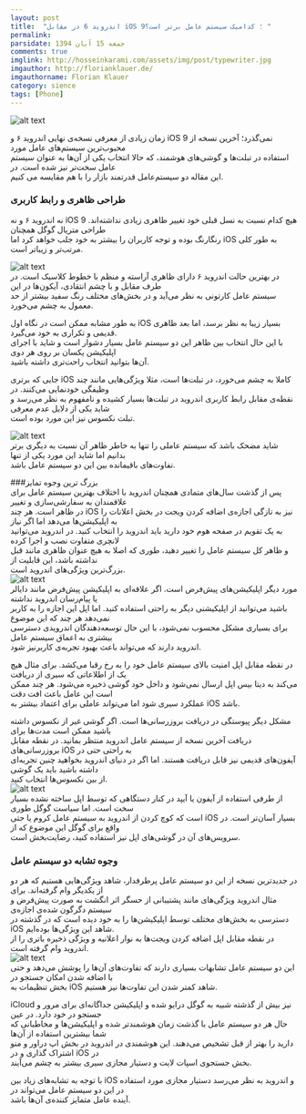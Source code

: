 ```yaml
---
layout: post
title:  "اندروید 6 در مقابل iOS 9؛ کدامیک سیستم عامل برتر است؟ "
permalink: 
parsidate: جمعه 15 آبان 1394
comments: true
imglink: http://hosseinkarami.com/assets/img/post/typewriter.jpg
imgauthor: http://florianklauer.de/ 
imgauthorname: Florian Klauer
category: sience
tags: [Phone]
---
```


![alt text]({{site.url}}/assets/img/3.0.jpg)  

زمان زیادی از معرفی نسخه‌ی نهایی اندروید ۶ و iOS 9 نمی‌گذرد؛ آخرین نسخه از محبوب‌ترین سیستم‌های عامل مورد   
استفاده در تبلت‌ها و گوشی‌های هوشمند، که حالا انتخاب یکی از آن‌ها به عنوان سیستم عامل سخت‌تر نیز شده است. در   
این مقاله دو سیستم‌عامل قدرتمند بازار را با هم مقایسه می کنیم.

###   طراحی ظاهری و رابط کاربری    
  نه اندروید ۶ و نه iOS 9 هیچ کدام نسبت به نسل قبلی خود تغییر ظاهری زیادی نداشته‌اند. طراحی متریال گوگل همچنان  
  رنگارنگ بوده و توجه کاربران را بیشتر به خود جلب خواهد کرد اما iOS به طور کلی مرتب‌تر و زیباتر است. 

  ![alt text]({{site.url}}/assets/img/3.1.jpg)  
  در بهترین حالت اندروید ۶ دارای ظاهری آراسته و منظم با خطوط کلاسیک است. در طرف مقابل و با چشم انتقادی، آیکون‌ها در این  
  سیستم عامل کارتونی به نظر می‌آید و در بخش‌های مختلف رنگ سفید بیشتر از حد معمول به چشم می‌خورد.  

  به طور مشابه ممکن است در نگاه اول iOS بسیار زیبا به نظر برسد، اما بعد ظاهری قدیمی و تکراری به خود می‌گیرد.  
   با این حال انتخاب بین ظاهر این دو سیستم عامل بسیار دشوار است و شاید با اجرای اپلیکیشن یکسان بر روی هر دوی   
   آن‌ها بتوانید انتخاب راحت‌تری داشته باشید.  

   جایی که برتری iOS کاملا به چشم می‌خورد، در تبلت‌ها است، مثلا ویژگی‌هایی مانند چند وظیفگی خودنمایی می‌کنند. در  
   نقطه‌ی مقابل رابط کاربری اندروید در تبلت‌ها بسیار کشیده و نامفهوم به نظر می‌رسد و شاید یکی از دلایل عدم معرفی  
   تبلت نکسوس نیز این مورد بوده است.

   ![alt text]({{site.url}}/assets/img/3.2.jpg)  
   شاید مضحک باشد که سیستم عاملی را تنها به خاطر ظاهر آن نسبت به دیگری برتر بدانیم اما شاید این مورد یکی از تنها   
   تفاوت‌های باقیمانده بین این دو سیستم عامل باشد.

###بزرگ‌ ترین وجوه تمایز    
   پس از گذشت سال‌های متمادی همچنان اندروید با اختلاف بهترین سیستم عامل برای علاقمندان به سفارشی‌سازی و تغییر  
   در ظاهر است. هر چند iOS نیز به تازگی اجازه‌ی اضافه کردن ویجت در بخش اعلانات را به اپلیکیشن‌ها می‌دهد اما اگر نیاز  
   به یک تقویم در صفحه هوم خود دارید باید اندروید را انتخاب کنید. در اندروید می‌توانید لانچری متفاوت نصب و اجرا کرده   
   و ظاهر کل سیستم عامل را تغییر دهید، طوری که اصلا به هیچ عنوان ظاهری مانند قبل نداشته باشد، این قابلیت از  
   بزرگ‌ترین ویژگی‌های اندروید است.  
   ![alt text]({{site.url}}/assets/img/3.3.jpg)  
   مورد دیگر اپلیکیشن‌های پیش‌فرض است. اگر علاقه‌ای به اپلیکیشن پیش‌فرض مانند دایالر یا پیام‌رسان اندروید نداشته  
   باشید می‌توانید از اپلیکیشنی دیگر به راحتی استفاده کنید. اما اپل این اجازه را به کاربر نمی‌دهد هر چند که این موضوع  
   برای بسیاری مشکل محسوب نمی‌شود، با این حال توسعه‌دهندگان اندرویدی دسترسی بیشتری به اعماق سیستم عامل  
   اندروید دارند که می‌تواند باعث بهبود تجربه‌ی کاربرنیز شود.
   
   در نقطه مقابل اپل امنیت بالای سیستم عامل خود را به رخ رقبا می‌کشد. برای مثال هیچ یک از اطلاعاتی که سیری از دریافت  
   می‌کند به دیتا بیس اپل ارسال نمی‌شود و داخل خود گوشی ذخیره می‌شود. هر چند ممکن است این عامل باعث افت دقت   
   عملکرد سیری شود اما می‌تواند عاملی برای اعتماد بیشتر به iOS باشد.  

   مشکل دیگر پیوستگی در دریافت بروزرسانی‌ها است. اگر گوشی غیر از نکسوس داشته باشید ممکن است مدت‌ها برای  
   دریافت آخرین نسخه از سیستم عامل اندروید منتظر بمانید. در نقطه مقابل بروزرسانی‌های iOS به راحتی حتی در  
   آیفون‌های قدیمی نیز قابل دریافت هستند. اما اگر در دنیای اندروید بخواهید چنین تجربه‌ای داشته باشید باید یک گوشی   
   از بین نکسوس‌ها انتخاب کنید.  
   ![alt text]({{site.url}}/assets/img/3.3.jpg)  
   از طرفی استفاده از آیفون یا آیپد در کنار دستگاهی که توسط اپل ساخته نشده بسیار سخت است. اما سیاست گوگل طوری  
   است که کوچ کردن از اندروید به سیستم عامل کروم یا حتی iOS بسیار آسان‌تر است. در واقع برای گوگل این موضوع که از  
   سرویس‌های آن در گوشی‌های اپل نیز استفاده کنید، رضایت‌بخش است.  
   
### وجوه تشابه دو سیستم عامل   
در جدیدترین نسخه از این دو سیستم عامل پرطرفدار، شاهد ویژگی‌هایی هستیم که هر دو از یکدیگر وام گرفته‌اند. برای  
مثال اندروید ویژگی‌های مانند پشتیبانی از حسگر اثر انگشت به صورت پیش‌فرض و سیستم دگرگون شده‌ی اجازه‌ی  
دسترسی به بخش‌های مختلف توسط اپلیکیشن‌ها را به خود دیده است که در گذشته در iOS شاهد این ویژگی‌ها بود‌ه‌ایم.   
در نقطه مقابل اپل اضافه کردن ویجت‌ها به نوار اعلانیه و ویژگی ذخیر‌ه باتری را از اندروید وام گرفته است.  
![alt text]({{site.url}}/assets/img/3.4.jpg)  
این دو سیستم عامل تشابهات بسیاری دارند که تفاوت‌های آن‌ها را پوشش می‌دهد و حتی با اضافه شدن امکان جستجو در  
بخش تنظیمات به iOS شاهد کمتر شدن این تفاوت‌ها نیز هستیم.  

iCloud نیز بیش از گذشته شبیه به گوگل درایو شده و اپلیکیشن جداگانه‌ای برای مرور و جستجو در خود دارد. در عین  
حال هر دو سیستم عامل با گذشت زمان هوشمندتر شده و اپلیکیشن‌ها و مخاطبانی که شما بیشترین استفاده از آن‌ها   
دارید را بهتر از قبل تشخیص می‌دهند. این هوشمندی در اندروید در بخش اپ دراور و منو اشتراک گذاری و در iOS در  
بخش جستجوی اسپات لایت و دستیار مجازی سیری بیشتر به چشم می‌آیند.  

با توجه به تشابه‌های زیاد بین iOS و اندروید به نظر می‌رسد دستیار مجازی مورد استفاده در این دو سیستم عامل می‌تواند در   
آینده عامل متمایز کننده‌ی آن‌ها باشد.  
